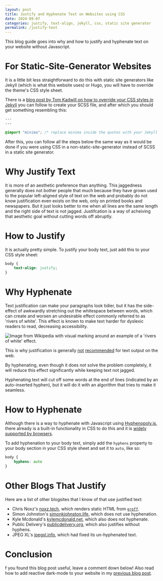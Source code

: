 ```yaml
---
layout: post
title: Justify and Hyphenate Text on Websites using CSS
date: 2024-09-07
categories: justify, text-align, jekyll, css, static site generator
permalink: /justify-text
---
```


This blog guide goes into why and how to justify and hyphenate text on your website without Javascript.

# For Static-Site-Generator Websites

It is a little bit less straightforward to do this with static site generators like Jekyll (which is what this website uses) or Hugo, you will have to override the theme's CSS style sheet.

There is a [blog post by Tom Kadwill on how to override your CSS styles in Jekyll][css-blog] you can follow to create your SCSS file, and after which you should get something resembling this:

```css
---
---

@import "minima"; /* replace minima inside the quotes with your Jekyll theme */
```

After this, you can follow all the steps below the same way as it would be done if you were using CSS in a non-static-site-generator instead of SCSS in a static site generator.

# Why Justify Text

It is more of an aesthetic preference than anything. This jaggedness generally does not bother people that much because they have grown used to the popular left-aligned style of text on the web and probably do not know justification even exists on the web, only on printed books and newspapers. But it just looks better to me when all lines are the same length and the right side of text is not jagged. Justifcation is a way of acheiving that aesthetic goal without cutting words off abruptly.

# How to Justify

It is actually pretty simple. To justify your body text, just add this to your CSS style sheet:

```css
body {
    text-align: justify;
}
```

# Why Hyphenate

Text justification can make your paragraphs look tidier, but it has the side-effect of awkwardly stretching out the whitespace between words, which can create and worsen an undesirable effect commonly referred to as 'rivers of white'. This effect is known to make text harder for dyslexic readers to read, decreasing accessibility.

<img src="https://upload.wikimedia.org/wikipedia/commons/thumb/d/d2/Typographic_river_marking.svg/1280px-Typographic_river_marking.svg.png" alt="Image from Wikipedia with visual marking around an example of a 'rivers of white' effect.">

This is why justification is generally [not][applewood] [recommended][max] for text output on the web.

By hyphenating, even though it does not solve the problem completely, it will reduce this effect significantly while keeping text not jagged.

Hyphenating text will cut off some words at the end of lines (indicated by an auto-inserted hyphen), but it will do it with an algorithm that tries to make it seamless.

# How to Hyphenate

Although there is a way to hyphenate with Javascript using [Hyphenopoly.js][hyphenopoly], there already is a built-in functionality in CSS to do this and it is [widely supported by browsers](https://developer.mozilla.org/en-US/docs/Web/CSS/hyphens).

To add hyphenation to your body text, simply add the `hyphens` property to your body section in your CSS style sheet and set it to `auto`, like so:

```css
body {
    hyphens: auto
}
```

# Other Blogs That Justify

Here are a list of other blogsites that I know of that use justified text:
- Chris Noxz's [noxz.tech][noxz], which renders static HTML from [`groff`][groff].
- Simon Johnston's [simonkjohnston.life][simon], which does not use hyphenation.
- Kyle Mcdonald's [kylemcdonald.net][kyle], which also does not hyphenate.
- Public Delivery's [publicdelivery.org][pubdeliver], which also justifies without hyphens.
- JPEG XL's [jpegxl.info][jpg], which had fixed its un-hyphenated text.

# Conclusion

f you found this blog post useful, leave a comment down below! Also read how to add reactive dark-mode to your website in my [previous blog post](/dark-mode).

[max]: https://maxwellforbes.com/posts/web-justified-text
[jpg]: https://jpegxl.info 
[noxz]: https://noxz.tech
[kyle]: https://kylemcdonald.net/psac
[simon]: https://simonkjohnston.life
[groff]: https://www.gnu.org/software/groff
[applewood]: https://applewoodinteractive.com/accessibility/rivers-of-white-why-you-should-never-justify-your-text 
[pubdeliver]: https://publicdelivery.org
[hyphenopoly]: https://mnater.github.io/Hyphenopoly
[css-blog]: https://tomkadwill.com/2017/12/16/how-to-override-css-styles-in-jekyll

<script src="https://giscus.app/client.js"
        data-repo="de-soot/de-soot.github.io"
        data-repo-id="R_kgDOK6_5tA"
        data-category="Announcements"
        data-category-id="DIC_kwDOK6_5tM4CflCT"
        data-mapping="title"
        data-strict="0"
        data-reactions-enabled="1"
        data-emit-metadata="0"
        data-input-position="top"
        data-theme="preferred_color_scheme"
        data-lang="en"
        data-loading="lazy"
        crossorigin="anonymous"
        async>
</script>
